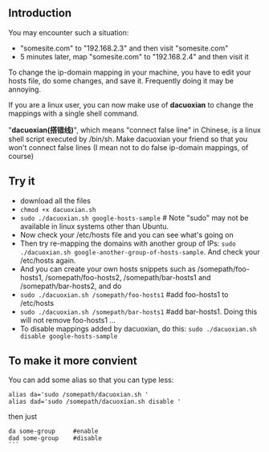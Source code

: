 ## Introduction
You may encounter such a situation:

* "somesite.com" to "192.168.2.3" and then visit "somesite.com"
* 5 minutes later, map "somesite.com" to "192.168.2.4" and then visit it

To change the ip-domain mapping in your machine, you have to edit your hosts file, do some changes, and save it. Frequently doing it may be annoying.

If you are a linux user, you can now make use of __dacuoxian__ to change the mappings with a single shell command.

"__dacuoxian(搭错线)__", which means "connect false line" in Chinese, is a linux shell script executed by /bin/sh. Make dacuoxian your friend so that you won't connect false lines (I mean not to do false ip-domain mappings, of course)



## Try it
* download all the files 
* `chmod +x dacuoxian.sh`
* `sudo ./dacuoxian.sh google-hosts-sample` # Note "sudo" may not be available in linux systems other than Ubuntu.
* Now check your /etc/hosts file and you can see what's going on
* Then try re-mapping the domains with another group of IPs: `sudo ./dacuoxian.sh google-another-group-of-hosts-sample`. And check your /etc/hosts again.
* And you can create your own hosts snippets such as /somepath/foo-hosts1, /somepath/foo-hosts2, /somepath/bar-hosts1 and /somepath/bar-hosts2, and do
* `sudo ./dacuoxian.sh /somepath/foo-hosts1` #add foo-hosts1 to /etc/hosts
* `sudo ./dacuoxian.sh /somepath/bar-hosts1` #add bar-hosts1. Doing this will not remove foo-hosts1
...
* To disable mappings added by dacuoxian, do this: `sudo ./dacuoxian.sh disable google-hosts-sample`

## To make it more convient 
You can add some alias so that you can type less: 

````
alias da='sudo /somepath/dacuoxian.sh '
alias dad='sudo /somepath/dacuoxian.sh disable '
````

then just 
````
da some-group     #enable 
dad some-group    #disable
```
